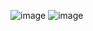 ![image](https://github.com/user-attachments/assets/80b0bb1f-85b0-4683-9c0f-43920eb2341e)
![image](https://github.com/user-attachments/assets/c15aab7b-e5c3-4087-a133-77545aa4d16f)
